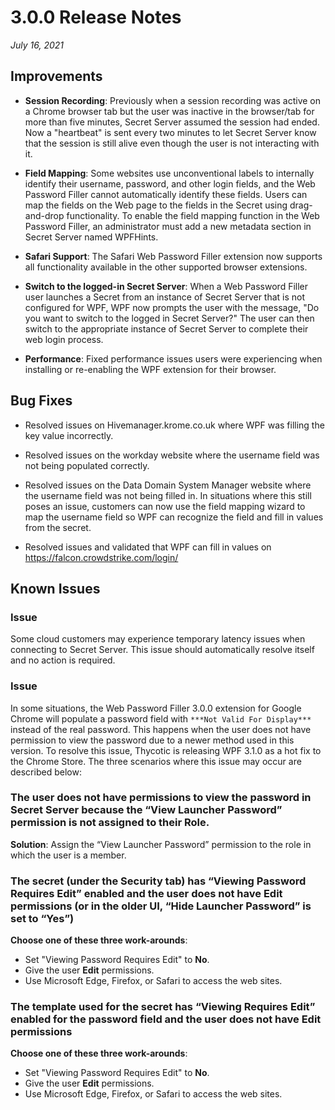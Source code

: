 [title]: # (3.0.0 Release)
[tags]: # (web password filler)
[priority]: # (39988)

# 3.0.0 Release Notes

_July 16, 2021_

## Improvements

* **Session Recording**: Previously when a session recording was active on a Chrome browser tab but the user was inactive in the browser/tab for more than five minutes, Secret Server assumed the session had ended. Now a "heartbeat" is sent every two minutes to let Secret Server know that the session is still alive even though the user is not interacting with it.

* **Field Mapping**: Some websites use unconventional labels to internally identify their username, password, and other login fields, and the Web Password Filler cannot automatically identify these fields. Users can map the fields on the Web page to the fields in the Secret using drag-and-drop functionality. To enable the field mapping function in the Web Password Filler, an administrator must add a new metadata section in Secret Server named WPFHints.

* **Safari Support**: The Safari Web Password Filler extension now supports all functionality available in the other supported browser extensions.

* **Switch to the logged-in Secret Server**: When a Web Password Filler user launches a Secret from an instance of Secret Server that is not configured for WPF, WPF now prompts the user with the message, "Do you want to switch to the logged in Secret Server?" The user can then switch to the appropriate instance of Secret Server to complete their web login process.

* **Performance**: Fixed performance issues users were experiencing when installing or re-enabling the WPF extension for their browser.

## Bug Fixes

* Resolved issues on Hivemanager.krome.co.uk where WPF was filling the key value incorrectly.

* Resolved issues on the workday website where the username field was not being populated correctly.

* Resolved issues on the Data Domain System Manager website where the username field was not being filled in. In situations where this still poses an issue, customers can now use the field mapping wizard to map the username field so WPF can recognize the field and fill in values from the secret.

* Resolved issues and validated that WPF can fill in values on https://falcon.crowdstrike.com/login/

## Known Issues

### Issue

Some cloud customers may experience temporary latency issues when connecting to Secret Server. This issue should automatically resolve itself and no action is required.

### Issue

In some situations, the Web Password Filler 3.0.0 extension for Google Chrome will populate a password field with `***Not Valid For Display***` instead of the real password. This happens when the user does not have permission to view the password due to a newer method used in this version. To resolve this issue, Thycotic is releasing WPF 3.1.0 as a hot fix to the Chrome Store. The three scenarios where this issue may occur are described below:

### The user does not have permissions to view the password in Secret Server because the “View Launcher Password” permission is not assigned to their Role.

**Solution**:  Assign the “View Launcher Password” permission to the role in which the user is a member.

### The secret (under the Security tab) has “Viewing Password Requires Edit” enabled and the user does not have Edit permissions (or in the older UI, “Hide Launcher Password” is set to “Yes”)

 **Choose one of these three work-arounds**:  

* Set "Viewing Password Requires Edit" to **No**.
* Give the user **Edit** permissions.
* Use Microsoft Edge, Firefox, or Safari to access the web sites.

### The template used for the secret has “Viewing Requires Edit” enabled for the password field and the user does not have Edit permissions

 **Choose one of these three work-arounds**:  

* Set "Viewing Password Requires Edit" to **No**.
* Give the user **Edit** permissions.
* Use Microsoft Edge, Firefox, or Safari to access the web sites.
